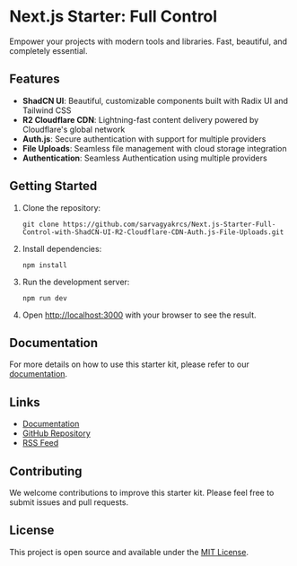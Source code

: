 # Next.js Starter: Full Control

Empower your projects with modern tools and libraries. Fast, beautiful, and completely essential.

## Features

- **ShadCN UI**: Beautiful, customizable components built with Radix UI and Tailwind CSS
- **R2 Cloudflare CDN**: Lightning-fast content delivery powered by Cloudflare's global network
- **Auth.js**: Secure authentication with support for multiple providers
- **File Uploads**: Seamless file management with cloud storage integration
- **Authentication**: Seamless Authentication using multiple providers

## Getting Started

1. Clone the repository:
   ```
   git clone https://github.com/sarvagyakrcs/Next.js-Starter-Full-Control-with-ShadCN-UI-R2-Cloudflare-CDN-Auth.js-File-Uploads.git
   ```

2. Install dependencies:
   ```
   npm install
   ```

3. Run the development server:
   ```
   npm run dev
   ```

4. Open [http://localhost:3000](http://localhost:3000) with your browser to see the result.

## Documentation

For more details on how to use this starter kit, please refer to our [documentation](/docs).

## Links

- [Documentation](/docs)
- [GitHub Repository](https://github.com/sarvagyakrcs/Next.js-Starter-Full-Control-with-ShadCN-UI-R2-Cloudflare-CDN-Auth.js-File-Uploads)
- [RSS Feed](/rss)

## Contributing

We welcome contributions to improve this starter kit. Please feel free to submit issues and pull requests.

## License

This project is open source and available under the [MIT License](LICENSE).
